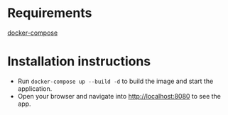 # Requirements

[docker-compose](https://docs.docker.com/compose/)

# Installation instructions

* Run `docker-compose up --build -d` to build the image and start the application.
* Open your browser and navigate into [http://localhost:8080](http://localhost:8080) to see the app.